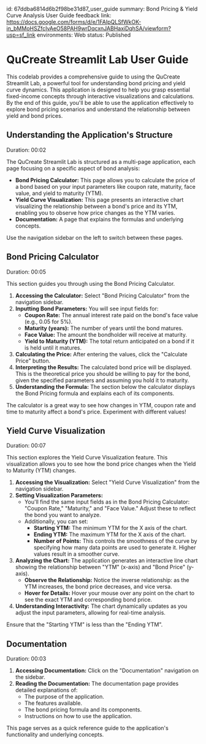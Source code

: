 id: 67ddba6814d6b2f98be31d87_user_guide
summary: Bond Pricing & Yield Curve Analysis User Guide
feedback link: https://docs.google.com/forms/d/e/1FAIpQLSfWkOK-in_bMMoHSZfcIvAeO58PAH9wrDqcxnJABHaxiDqhSA/viewform?usp=sf_link
environments: Web
status: Published
# QuCreate Streamlit Lab User Guide

This codelab provides a comprehensive guide to using the QuCreate Streamlit Lab, a powerful tool for understanding bond pricing and yield curve dynamics. This application is designed to help you grasp essential fixed-income concepts through interactive visualizations and calculations. By the end of this guide, you'll be able to use the application effectively to explore bond pricing scenarios and understand the relationship between yield and bond prices.

## Understanding the Application's Structure
Duration: 00:02

The QuCreate Streamlit Lab is structured as a multi-page application, each page focusing on a specific aspect of bond analysis:

*   **Bond Pricing Calculator:** This page allows you to calculate the price of a bond based on your input parameters like coupon rate, maturity, face value, and yield to maturity (YTM).
*   **Yield Curve Visualization:** This page presents an interactive chart visualizing the relationship between a bond's price and its YTM, enabling you to observe how price changes as the YTM varies.
*   **Documentation:** A page that explains the formulas and underlying concepts.

Use the navigation sidebar on the left to switch between these pages.

## Bond Pricing Calculator
Duration: 00:05

This section guides you through using the Bond Pricing Calculator.

1.  **Accessing the Calculator:** Select "Bond Pricing Calculator" from the navigation sidebar.
2.  **Inputting Bond Parameters:** You will see input fields for:
    *   **Coupon Rate:** The annual interest rate paid on the bond's face value (e.g., 0.05 for 5%).
    *   **Maturity (years):** The number of years until the bond matures.
    *   **Face Value:** The amount the bondholder will receive at maturity.
    *   **Yield to Maturity (YTM):** The total return anticipated on a bond if it is held until it matures.
3.  **Calculating the Price:** After entering the values, click the "Calculate Price" button.
4.  **Interpreting the Results:** The calculated bond price will be displayed.  This is the theoretical price you should be willing to pay for the bond, given the specified parameters and assuming you hold it to maturity.
5. **Understanding the Formula:** The section below the calculator displays the Bond Pricing formula and explains each of its components.

<aside class="positive">
The calculator is a great way to see how changes in YTM, coupon rate and time to maturity affect a bond's price. Experiment with different values!
</aside>

## Yield Curve Visualization
Duration: 00:07

This section explores the Yield Curve Visualization feature. This visualization allows you to see how the bond price changes when the Yield to Maturity (YTM) changes.

1.  **Accessing the Visualization:** Select "Yield Curve Visualization" from the navigation sidebar.
2.  **Setting Visualization Parameters:**
    *   You'll find the same input fields as in the Bond Pricing Calculator: "Coupon Rate," "Maturity," and "Face Value." Adjust these to reflect the bond you want to analyze.
    *   Additionally, you can set:
        *   **Starting YTM:** The minimum YTM for the X axis of the chart.
        *   **Ending YTM:** The maximum YTM for the X axis of the chart.
        *   **Number of Points:** This controls the smoothness of the curve by specifying how many data points are used to generate it. Higher values result in a smoother curve.
3.  **Analyzing the Chart:** The application generates an interactive line chart showing the relationship between "YTM" (x-axis) and "Bond Price" (y-axis).
    *   **Observe the Relationship:** Notice the inverse relationship: as the YTM increases, the bond price decreases, and vice versa.
    *   **Hover for Details:** Hover your mouse over any point on the chart to see the exact YTM and corresponding bond price.
4. **Understanding Interactivity:** The chart dynamically updates as you adjust the input parameters, allowing for real-time analysis.

<aside class="negative">
Ensure that the "Starting YTM" is less than the "Ending YTM".
</aside>

## Documentation
Duration: 00:03

1.  **Accessing Documentation:** Click on the "Documentation" navigation on the sidebar.
2.  **Reading the Documentation:** The documentation page provides detailed explanations of:
    *   The purpose of the application.
    *   The features available.
    *   The bond pricing formula and its components.
    *   Instructions on how to use the application.

This page serves as a quick reference guide to the application's functionality and underlying concepts.
